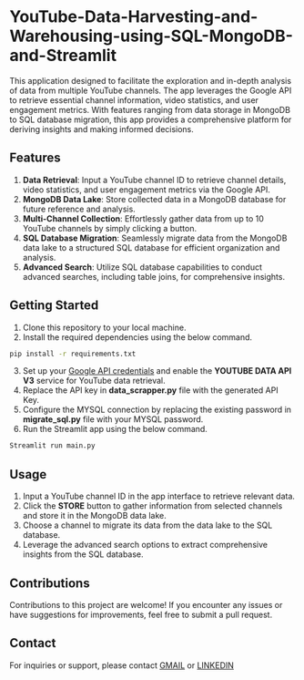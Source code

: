 # YouTube-Data-Harvesting-and-Warehousing-using-SQL-MongoDB-and-Streamlit
 This application designed to facilitate the exploration and in-depth analysis of data from multiple YouTube channels. The app leverages the Google API to retrieve essential channel information, video statistics, and user engagement metrics. With features ranging from data storage in MongoDB to SQL database migration, this app provides a comprehensive platform for deriving insights and making informed decisions.

## Features

1. **Data Retrieval**: Input a YouTube channel ID to retrieve channel details, video statistics, and user engagement metrics via the Google API.
2. **MongoDB Data Lake**: Store collected data in a MongoDB database for future reference and analysis.
3. **Multi-Channel Collection**: Effortlessly gather data from up to 10 YouTube channels by simply clicking a button.
4. **SQL Database Migration**: Seamlessly migrate data from the MongoDB data lake to a structured SQL database for efficient organization and analysis.
5. **Advanced Search**: Utilize SQL database capabilities to conduct advanced searches, including table joins, for comprehensive insights.

## Getting Started

1. Clone this repository to your local machine.
2. Install the required dependencies using the below command.
```bash
pip install -r requirements.txt
```
3. Set up your [Google API credentials](https://support.google.com/googleapi/answer/6158862?hl=en) and enable the **YOUTUBE DATA API V3** service for YouTube data retrieval.
4. Replace the API key in **data_scrapper.py** file with the generated API Key. 
5. Configure the MYSQL connection by replacing the existing password in **migrate_sql.py** file with your MYSQL password. 
6. Run the Streamlit app using the below command.
   
```bash
Streamlit run main.py
```

## Usage
1. Input a YouTube channel ID in the app interface to retrieve relevant data.
2. Click the **STORE** button to gather information from selected channels and store it in the MongoDB data lake.
3. Choose a channel to migrate its data from the data lake to the SQL database.
4. Leverage the advanced search options to extract comprehensive insights from the SQL database.

## Contributions
Contributions to this project are welcome! If you encounter any issues or have suggestions for improvements, feel free to submit a pull request.

## Contact
For inquiries or support, please contact [GMAIL](balajigurusamy99@gmail.com) or 
[LINKEDIN](www.linkedin.com/in/balajiguru)

